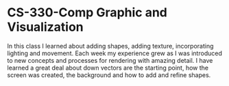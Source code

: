 # CS-330-Comp Graphic and Visualization

In this class I learned about adding shapes, adding texture, incorporating lighting and movement. Each week my experience grew as I was introduced to new concepts and processes for rendering with amazing detail. I have learned a great deal about down vectors are the starting point, how the screen was created, the background and how to add and refine shapes.
